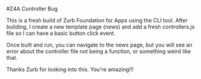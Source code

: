 #Z4A Controller Bug

This is a fresh build of Zurb Foundation for Apps using the CLI tool. After building, I create a new template page (news) and add a fresh controllers.js file so I can have a basic button click event.

Once built and run, you can navigate to the news page, but you will see an error about the controller file not being a function, or something weird like that.

Thanks Zurb for looking into this. You're amazing!!!

